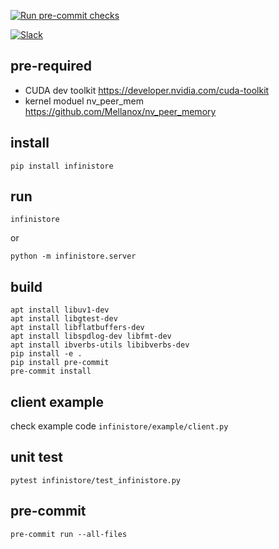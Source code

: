 [![Run pre-commit checks](https://github.com/bd-iaas-us/infiniStore/actions/workflows/pre-commit.yml/badge.svg)](https://github.com/bd-iaas-us/infiniStore/actions/workflows/pre-commit.yml)

[![Slack](https://img.shields.io/badge/Slack-Join%20Us-blue?logo=slack)](https://vllm-dev.slack.com/archives/C07VCUQLE1F)


## pre-required

* CUDA dev toolkit https://developer.nvidia.com/cuda-toolkit
* kernel moduel nv_peer_mem https://github.com/Mellanox/nv_peer_memory


## install

```
pip install infinistore
```

## run

```
infinistore
```
or
```
python -m infinistore.server
```
## build

```
apt install libuv1-dev
apt install libgtest-dev
apt install libflatbuffers-dev
apt install libspdlog-dev libfmt-dev
apt install ibverbs-utils libibverbs-dev
pip install -e .
pip install pre-commit
pre-commit install
```
## client example

check example code ```infinistore/example/client.py```


## unit test

```
pytest infinistore/test_infinistore.py
```

## pre-commit

```
pre-commit run --all-files
```
